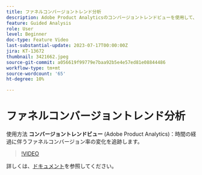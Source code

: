 ```yaml
---
title: ファネルコンバージョントレンド分析
description: Adobe Product Analyticsのコンバージョントレンドビューを使用して、ファネルコンバージョン率の変化を経時的に追跡する方法を説明します。
feature: Guided Analysis
role: User
level: Beginner
doc-type: Feature Video
last-substantial-update: 2023-07-17T00:00:00Z
jira: KT-13672
thumbnail: 3421662.jpeg
source-git-commit: a056619f99779e7baa92b5e4e57ed81e08844486
workflow-type: tm+mt
source-wordcount: '65'
ht-degree: 10%

---
```



# ファネルコンバージョントレンド分析

使用方法 **コンバージョントレンドビュー** (Adobe Product Analytics)：時間の経過に伴うファネルコンバージョン率の変化を追跡します。

>[!VIDEO](https://video.tv.adobe.com/v/3421662/?learn=on)

詳しくは、[ドキュメント](https://experienceleague.adobe.com/docs/analytics-platform/using/guided-analysis/funnel/conversion-trends.html)を参照してください。
